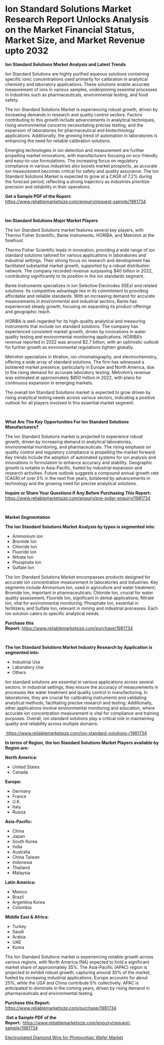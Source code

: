 <p><h1>Ion Standard Solutions Market Research Report Unlocks Analysis on the Market Financial Status, Market Size, and Market Revenue upto 2032</h1></p><p><strong>Ion Standard Solutions Market Analysis and Latest Trends</strong></p>
<p><p>Ion Standard Solutions are highly purified aqueous solutions containing specific ionic concentrations used primarily for calibration in analytical chemistry and laboratory applications. These solutions enable accurate measurement of ions in various samples, underpinning essential processes in industries such as pharmaceuticals, environmental testing, and food safety.</p><p>The Ion Standard Solutions Market is experiencing robust growth, driven by increasing demands in research and quality control sectors. Factors contributing to this growth include advancements in analytical techniques, rising environmental concerns necessitating precise testing, and the expansion of laboratories for pharmaceutical and biotechnology applications. Additionally, the growing trend of automation in laboratories is enhancing the need for reliable calibration solutions.</p><p>Emerging technologies in ion detection and measurement are further propelling market innovations, with manufacturers focusing on eco-friendly and easy-to-use formulations. The increasing focus on regulatory compliance in various industries also boosts market prospects, as accurate ion measurement becomes critical for safety and quality assurance. The Ion Standard Solutions Market is expected to grow at a CAGR of 7.2% during the forecast period, reflecting a strong trajectory as industries prioritize precision and reliability in their operations.</p></p>
<p><strong>Get a Sample PDF of the Report:&nbsp;</strong> <a href="https://www.reliablemarketsize.com/enquiry/request-sample/1981734?utm_campaign=3458&utm_medium=2&utm_source=Github&utm_content=ia&utm_term=03042025&utm_id=ion-standard-solutions">https://www.reliablemarketsize.com/enquiry/request-sample/1981734</a></p>
<p>&nbsp;</p>
<p><strong>Ion Standard Solutions Major Market Players</strong></p>
<p><p>The Ion Standard Solutions market features several key players, with Thermo Fisher Scientific, Bante Instruments, HORIBA, and Metrohm at the forefront. </p><p>Thermo Fisher Scientific leads in innovation, providing a wide range of ion standard solutions tailored for various applications in laboratories and industrial settings. Their strong focus on research and development has facilitated substantial market growth, supported by a robust distribution network. The company recorded revenue surpassing $40 billion in 2022, contributing significantly to its position in the ion standards segment.</p><p>Bante Instruments specializes in Ion Selective Electrodes (ISEs) and related solutions. Its competitive advantage lies in its commitment to providing affordable and reliable standards. With an increasing demand for accurate measurements in environmental and industrial sectors, Bante has experienced steady growth, focusing on expanding its product offerings and geographic reach.</p><p>HORIBA is well-regarded for its high-quality analytical and measuring instruments that include ion standard solutions. The company has experienced consistent market growth, driven by innovations in water quality testing and environmental monitoring applications. HORIBA’s revenue reported in 2022 was around $2.7 billion, with an optimistic outlook for further growth as environmental regulations tighten globally.</p><p>Metrohm specializes in titration, ion chromatography, and electrochemistry, offering a wide array of standard solutions. The firm has witnessed a bolstered market presence, particularly in Europe and North America, due to the rising demand for accurate laboratory testing. Metrohm’s revenue was estimated at approximately $850 million in 2022, with plans for continuous expansion in emerging markets.</p><p>The overall Ion Standard Solutions market is expected to grow driven by rising analytical testing needs across various sectors, indicating a positive outlook for all players involved in this essential market segment.</p></p>
<p>&nbsp;</p>
<p><strong>What Are The Key Opportunities For Ion Standard Solutions Manufacturers?</strong></p>
<p><p>The Ion Standard Solutions market is projected to experience robust growth, driven by increasing demand in analytical laboratories, environmental monitoring, and pharmaceuticals. The rising emphasis on quality control and regulatory compliance is propelling the market forward. Key trends include the adoption of automated systems for ion analysis and innovations in formulation to enhance accuracy and stability. Geographic growth is notable in Asia-Pacific, fueled by industrial expansion and research activities. Future outlook suggests a compound annual growth rate (CAGR) of over 5% in the next five years, bolstered by advancements in technology and the growing need for precise analytical solutions.</p></p>
<p><strong>Inquire or Share Your Questions If Any Before Purchasing This Report:</strong> <a href="https://www.reliablemarketsize.com/enquiry/pre-order-enquiry/1981734?utm_campaign=3458&utm_medium=2&utm_source=Github&utm_content=ia&utm_term=03042025&utm_id=ion-standard-solutions">https://www.reliablemarketsize.com/enquiry/pre-order-enquiry/1981734</a></p>
<p>&nbsp;</p>
<p><strong>Market Segmentation</strong></p>
<p><strong>The Ion Standard Solutions Market Analysis by types is segmented into:</strong></p>
<p><ul><li>Ammonium Ion</li><li>Bromide Ion</li><li>Chloride Ion</li><li>Fluoride Ion</li><li>Nitrate Ion</li><li>Phosphate Ion</li><li>Sulfate Ion</li></ul></p>
<p><p>The Ion Standard Solutions Market encompasses products designed for accurate ion concentration measurement in laboratories and industries. Key segments include Ammonium Ion, used in agriculture and water treatment; Bromide Ion, important in pharmaceuticals; Chloride Ion, crucial for water quality assessment; Fluoride Ion, significant in dental applications; Nitrate Ion, vital for environmental monitoring; Phosphate Ion, essential in fertilizers; and Sulfate Ion, relevant in mining and industrial processes. Each ion solution caters to specific analytical needs.</p></p>
<p><strong>Purchase this Report:&nbsp;</strong><a href="https://www.reliablemarketsize.com/purchase/1981734?utm_campaign=3458&utm_medium=2&utm_source=Github&utm_content=ia&utm_term=03042025&utm_id=ion-standard-solutions">https://www.reliablemarketsize.com/purchase/1981734</a></p>
<p>&nbsp;</p>
<p><strong>The Ion Standard Solutions Market Industry Research by Application is segmented into:</strong></p>
<p><ul><li>Industrial Use</li><li>Laboratory Use</li><li>Others</li></ul></p>
<p><p>Ion standard solutions are essential in various applications across several sectors. In industrial settings, they ensure the accuracy of measurements in processes like water treatment and quality control in manufacturing. In laboratories, they are crucial for calibrating instruments and validating analytical methods, facilitating precise research and testing. Additionally, other applications involve environmental monitoring and education, where accurate ion concentration measurement is vital for compliance and training purposes. Overall, ion standard solutions play a critical role in maintaining quality and reliability across multiple domains.</p></p>
<p><a href="https://www.reliablemarketsize.com/ion-standard-solutions-r1981734?utm_campaign=3458&utm_medium=2&utm_source=Github&utm_content=ia&utm_term=03042025&utm_id=ion-standard-solutions">&nbsp;https://www.reliablemarketsize.com/ion-standard-solutions-r1981734</a></p>
<p><strong>In terms of Region, the Ion Standard Solutions Market Players available by Region are:</strong></p>
<p>
    <p> <strong> North America: </strong>
        <ul>
            <li>United States</li>
            <li>Canada</li>
        </ul>
        </p> 
    <p> <strong> Europe: </strong>
        <ul>
            <li>Germany</li>
            <li>France</li>
            <li>U.K.</li>
            <li>Italy</li>
            <li>Russia</li>
        </ul>
        </p> 
    <p> <strong> Asia-Pacific: </strong>
        <ul>
            <li>China</li>
            <li>Japan</li>
            <li>South Korea</li>
            <li>India</li>
            <li>Australia</li>
            <li>China Taiwan</li>
            <li>Indonesia</li>
            <li>Thailand</li>
            <li>Malaysia</li>
        </ul>
        </p> 
    <p> <strong> Latin America: </strong>
        <ul>
            <li>Mexico</li>
            <li>Brazil</li>
            <li>Argentina Korea</li>
            <li>Colombia</li>
        </ul>
        </p> 
    <p> <strong> Middle East & Africa: </strong>
        <ul>
            <li>Turkey</li>
            <li>Saudi</li>
            <li>Arabia</li>
            <li>UAE</li>
            <li>Korea</li>
        </ul>
    </p>
    </p>
<p><p>The Ion Standard Solutions market is experiencing notable growth across various regions, with North America (NA) expected to hold a significant market share of approximately 35%. The Asia-Pacific (APAC) region is projected to exhibit robust growth, capturing around 30% of the market, fueled by increasing industrial applications. Europe accounts for about 25%, while the USA and China contribute 5% collectively. APAC is anticipated to dominate in the coming years, driven by rising demand in pharmaceuticals and environmental testing.</p></p>
<p><strong>Purchase this Report: </strong><a href="https://www.reliablemarketsize.com/purchase/1981734?utm_campaign=3458&utm_medium=2&utm_source=Github&utm_content=ia&utm_term=03042025&utm_id=ion-standard-solutions">https://www.reliablemarketsize.com/purchase/1981734</a></p>
<p>&nbsp;<strong>Get a Sample PDF of the Report:&nbsp;&nbsp;</strong><a href="https://www.reliablemarketsize.com/enquiry/request-sample/1981734?utm_campaign=3458&utm_medium=2&utm_source=Github&utm_content=ia&utm_term=03042025&utm_id=ion-standard-solutions">https://www.reliablemarketsize.com/enquiry/request-sample/1981734</a></p>
<p><strong></strong></p>
<p><p><a href="https://github.com/porstheftyux/Market-Research-Report-List-1/blob/main/electroplated-diamond-wire-for-photovoltaic-wafer-market.md?utm_campaign=3458&utm_medium=2&utm_source=Github&utm_content=ia&utm_term=03042025&utm_id=ion-standard-solutions">Electroplated Diamond Wire for Photovoltaic Wafer Market</a></p></p>